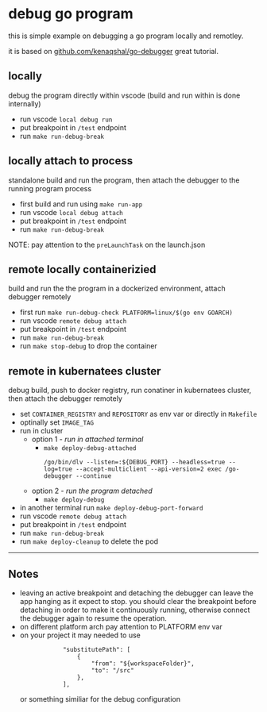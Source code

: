 # debug go program 
this is simple example on debugging a go program locally and remotley.

it is based on [github.com/kenaqshal/go-debugger]() great tutorial.

## locally
debug the program directly within vscode (build and run within is done internally)
- run vscode `local debug run`
- put breakpoint in `/test` endpoint
- run `make run-debug-break`

## locally attach to process
standalone build and run the program, then attach the debugger to the running program process
- first build and run using `make run-app`
- run vscode `local debug attach`
- put breakpoint in `/test` endpoint
- run `make run-debug-break`

NOTE: pay attention to the `preLaunchTask` on the launch.json

## remote locally containerizied
build and run the the program in a dockerized environment, attach debugger remotely
- first run `make run-debug-check PLATFORM=linux/$(go env GOARCH)`
- run vscode `remote debug attach`
- put breakpoint in `/test` endpoint
- run `make run-debug-break`
- run `make stop-debug` to drop the container

## remote in kubernatees cluster
debug build, push to docker registry, run conatiner in kubernatees cluster, then attach the debugger remotely
- set `CONTAINER_REGISTRY` and `REPOSITORY` as env var or directly in `Makefile`
- optinally set `IMAGE_TAG`
- run in cluster
    - option 1 - _run in attached terminal_
        - `make deploy-debug-attached`
            ```
            /go/bin/dlv --listen=:${DEBUG_PORT} --headless=true --log=true --accept-multiclient --api-version=2 exec /go-debugger --continue
            ```
    - option 2 - _run the program detached_
        - `make deploy-debug`
- in another terminal run `make deploy-debug-port-forward`
- run vscode `remote debug attach`
- put breakpoint in `/test` endpoint
- run `make run-debug-break`
- run `make deploy-cleanup` to delete the pod


---

## Notes
- leaving an active breakpoint and detaching the debugger can leave the app hanging as it expect to stop. you should clear the breakpoint before detaching in order to make it continuously running, otherwise connect the debugger again to resume the operation.
- on different platform arch pay attention to PLATFORM env var
- on your project it may needed to use
    ```
                "substitutePath": [
                    {
                        "from": "${workspaceFolder}",
                        "to": "/src"
                    },
                ],
    ```
    or something similiar for the debug configuration
